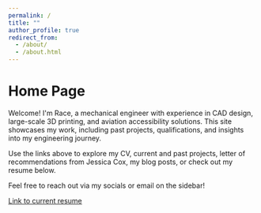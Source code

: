 ```yaml
---
permalink: /
title: ""
author_profile: true
redirect_from: 
  - /about/
  - /about.html
---
```


Home Page
======

Welcome! I'm Race, a mechanical engineer with experience in CAD design, large-scale 3D printing, and aviation accessibility solutions. This site showcases my work, including past projects, qualifications, and insights into my engineering journey.

Use the links above to explore my CV, current and past projects, letter of recommendations from Jessica Cox, my blog posts, or check out my resume below.

Feel free to reach out via my socials or email on the sidebar!

[Link to current resume](https://raceross.github.io/files/resume.pdf)
